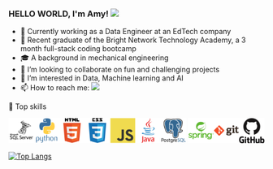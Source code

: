 ### HELLO WORLD, I'm Amy! <img src="https://raw.githubusercontent.com/MartinHeinz/MartinHeinz/master/wave.gif" width="30px">

- 🌱 Currently working as a Data Engineer at an EdTech company 
- 🌱 Recent graduate of the Bright Network Technology Academy, a 3 month full-stack coding bootcamp 
- 🎓 A background in mechanical engineering
- 👯 I’m looking to collaborate on fun and challenging projects
- 🤔 I’m interested in Data, Machine learning and AI
- 📫 How to reach me: [<img src="https://img.shields.io/badge/LinkedIn-0077B5?style=for-the-badge&logo=linkedin&logoColor=white" width=70px>](https://www.linkedin.com/in/amy-wynn/)


:mag_right: Top skills

<img src="https://github.com/devicons/devicon/blob/master/icons/microsoftsqlserver/microsoftsqlserver-plain-wordmark.svg" alt="sql logo" width ="50" height ="50"/><img src="https://github.com/devicons/devicon/blob/master/icons/python/python-original-wordmark.svg" alt="python logo" width ="50" height ="50"/><img src ="https://github.com/devicons/devicon/blob/master/icons/html5/html5-original-wordmark.svg" alt="HTML logo" width ="50" height ="50"/><img src ="https://github.com/devicons/devicon/blob/master/icons/css3/css3-original-wordmark.svg" alt="Css logo" width ="50" height ="50"/><img src="https://github.com/devicons/devicon/blob/master/icons/javascript/javascript-original.svg" alt="Javascript logo" width ="50" height ="50"/><img src="https://github.com/devicons/devicon/blob/master/icons/java/java-original-wordmark.svg" alt="Java logo" width ="50" height ="50"/><img src="https://github.com/devicons/devicon/blob/master/icons/postgresql/postgresql-original-wordmark.svg" alt="Postgresql logo" width ="50" height ="50"/> <img src="https://github.com/devicons/devicon/blob/master/icons/spring/spring-original-wordmark.svg" alt="Spring logo" width ="50" height ="50"/><img src="https://github.com/devicons/devicon/blob/master/icons/git/git-original-wordmark.svg" alt="git logo" width ="50" height ="50"/><img src="https://github.com/devicons/devicon/blob/master/icons/github/github-original-wordmark.svg" alt="Github logo" width ="50" height ="50"/>


[![Top Langs](https://github-readme-stats.vercel.app/api/top-langs/?username=amylianne&layout=compact&theme=dracula)](https://github.com/amylianne/github-readme-stats)
